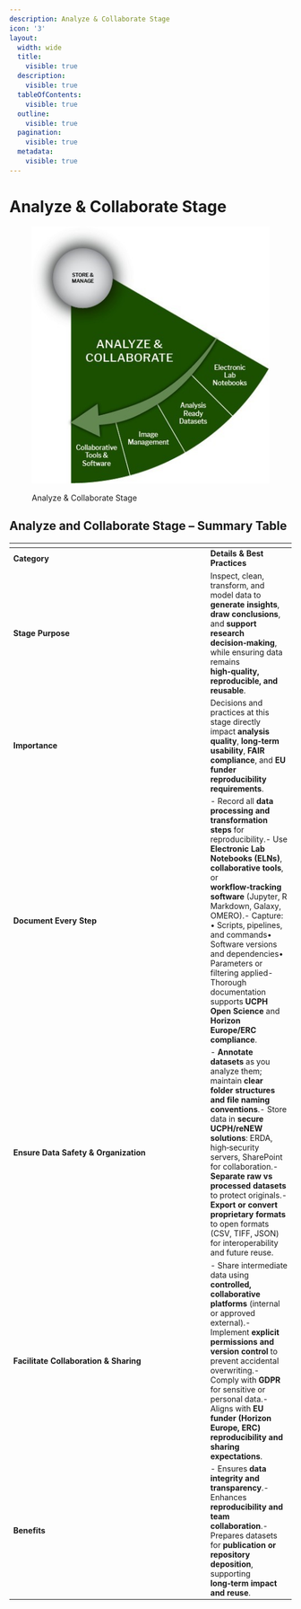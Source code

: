 ```yaml
---
description: Analyze & Collaborate Stage
icon: '3'
layout:
  width: wide
  title:
    visible: true
  description:
    visible: true
  tableOfContents:
    visible: true
  outline:
    visible: true
  pagination:
    visible: true
  metadata:
    visible: true
---
```


# Analyze & Collaborate Stage

<figure><img src="../../.gitbook/assets/0 (1) (1).jpeg" alt=""><figcaption><p>Analyze &#x26; Collaborate Stage</p></figcaption></figure>

## **Analyze and Collaborate Stage – Summary Table**

<table data-header-hidden><thead><tr><th width="338"></th><th></th></tr></thead><tbody><tr><td><strong>Category</strong></td><td><strong>Details &#x26; Best Practices</strong></td></tr><tr><td><strong>Stage Purpose</strong></td><td>Inspect, clean, transform, and model data to <strong>generate insights</strong>, <strong>draw conclusions</strong>, and <strong>support research decision‑making</strong>, while ensuring data remains <strong>high‑quality, reproducible, and reusable</strong>.</td></tr><tr><td><strong>Importance</strong></td><td>Decisions and practices at this stage directly impact <strong>analysis quality</strong>, <strong>long‑term usability</strong>, <strong>FAIR compliance</strong>, and <strong>EU funder reproducibility requirements</strong>.</td></tr><tr><td><strong>Document Every Step</strong></td><td>- Record all <strong>data processing and transformation steps</strong> for reproducibility.- Use <strong>Electronic Lab Notebooks (ELNs)</strong>, <strong>collaborative tools</strong>, or <strong>workflow‑tracking software</strong> (Jupyter, R Markdown, Galaxy, OMERO).- Capture: • Scripts, pipelines, and commands• Software versions and dependencies• Parameters or filtering applied- Thorough documentation supports <strong>UCPH Open Science</strong> and <strong>Horizon Europe/ERC compliance</strong>.</td></tr><tr><td><strong>Ensure Data Safety &#x26; Organization</strong></td><td>- <strong>Annotate datasets</strong> as you analyze them; maintain <strong>clear folder structures and file naming conventions</strong>.- Store data in <strong>secure UCPH/reNEW solutions</strong>: ERDA, high‑security servers, SharePoint for collaboration.- <strong>Separate raw vs processed datasets</strong> to protect originals.- <strong>Export or convert proprietary formats</strong> to open formats (CSV, TIFF, JSON) for interoperability and future reuse.</td></tr><tr><td><strong>Facilitate Collaboration &#x26; Sharing</strong></td><td>- Share intermediate data using <strong>controlled, collaborative platforms</strong> (internal or approved external).- Implement <strong>explicit permissions and version control</strong> to prevent accidental overwriting.- Comply with <strong>GDPR</strong> for sensitive or personal data.- Aligns with <strong>EU funder (Horizon Europe, ERC) reproducibility and sharing expectations</strong>.</td></tr><tr><td><strong>Benefits</strong></td><td>- Ensures <strong>data integrity and transparency</strong>.- Enhances <strong>reproducibility and team collaboration</strong>.- Prepares datasets for <strong>publication or repository deposition</strong>, supporting <strong>long‑term impact and reuse</strong>.</td></tr></tbody></table>



